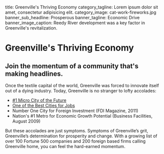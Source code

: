 title: Greenville's Thriving Economy
category_tagline: Lorem ipsum dolor sit amet, consectetur adipisicing elit.
category_image: cat-work-fireworks.jpg
banner_sub_headline: Prosperous
banner_tagline: Economic Drive
banner_image_caption: Reedy River development was a key factor in Greenville's revitalization.

# Greenville's Thriving Economy

## Join the momentum of a community that's making headlines.

Once the textile capital of the world, Greenville was forced to innovate itself out of a dying industry. Today, Greenville is no stranger to lofty accolades:

* [\#1 Micro City of the Future](http://www.wyff4.com/news/28848429/detail.html)
* [One of the Best Cities for Jobs](http://www2.wspa.com/news/job-news/2011/nov/08/greenville-ranked-high-list-best-cities-jobs-ar-2673819/)
* Number One City for Foreign Investment (FDI Magazine, 2011)
* Nation's #1 Metro for Economic Growth Potential (Business Facilities, August 2009)

But these accolades are just symptoms. Symptoms of Greenville’s grit, Greenville’s determination for prosperity and change.  With a growing list of over 100 Fortune 500 companies and 200 foreign based firms calling Greenville home, you can feel the hard-earned momentum. 